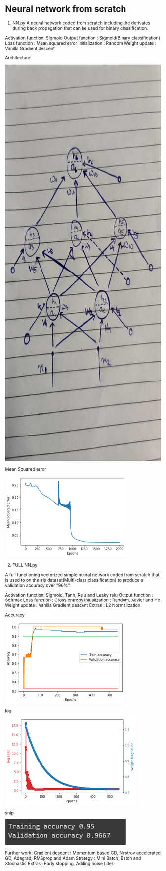 # Neural network from scratch

1. NN.py
A neural network coded from scratch including the derivates during back propagation that can be used for binary classification.

Activation function: Sigmoid
Output function    : Sigmoid(Binary classification)
Loss function      : Mean squared error
Initialization     : Random 
Weight update      : Vanilla Gradient descent

Architecture
<p>
  <img width="960" height="1280" src="https://github.com/Raahul46/Neural-network-using-numpy./blob/master/Images/WhatsApp%20Image%202020-09-13%20at%208.38.36%20PM.jpeg">
</p>

Mean Squared error
<p>
  <img width="392" height="262" src="https://github.com/Raahul46/Neural-network-using-numpy./blob/master/Images/MSE.png">
</p>

2. FULL NN.py

A full functioning vectorized simple neural network coded from scratch that is used to on the iris dataset(Multi-class classification) to produce a validation accuracy over "96%"

Activation function: Sigmoid, Tanh, Relu and Leaky relu
Output function    : Softmax
Loss function      : Cross entropy
Initialization     : Random, Xavier and He
Weight update      : Vanilla Gradient descent 
Extras             : L2 Normalization



Accuracy 
<p>
  <img width="386" height="262" src="https://github.com/Raahul46/Neural-network-using-numpy./blob/master/Images/Accuracy.png">
</p>

log 
<p>
  <img width="424" height="280" src="https://github.com/Raahul46/Neural-network-using-numpy./blob/master/Images/Log.png">
</p>

snip
<p>
  <img width="391" height="82" src="https://github.com/Raahul46/Neural-network-using-numpy./blob/master/Images/snip.JPG">
</p>


Further work:
Gradient descent     : Momentum based GD, Nestrov accelerated GD, Adagrad, RMSprop and Adam
Strategy             : Mini Batch, Batch and Stochastic 
Extras               : Early stopping, Adding noise filter
